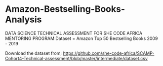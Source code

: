 # Amazon-Bestselling-Books-Analysis
DATA SCIENCE TECHNICAL ASSESSMENT FOR SHE CODE AFRICA MENTORING PROGRAM
Dataset = Amazon Top 50 Bestselling Books 2009 - 2019

Download the dataset from; https://github.com/she-code-africa/SCAMP-Cohort4-Technical-assessment/blob/master/intermediate/dataset.csv
